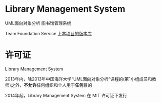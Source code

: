 Library Management System
====================

UML面向对象分析 图书馆管理系统

Team Foundation Service 上[本项目的版本库](https://winupsoftware.visualstudio.com/DefaultCollection/_git/Library%20Management%20System)


许可证
====================

Library Management System

2013年内，除2013年中国海洋大学“UML面向对象分析”课程的(第1小组成员和教师)之外，**不允许**任何组织和个人用于**任何**目的

2014年起，Library Management System 在 MIT 许可证下发行
